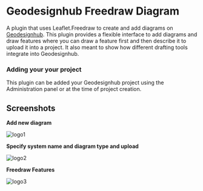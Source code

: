 # Geodesignhub Freedraw Diagram

A plugin that uses Leaflet.Freedraw to create and add diagrams on [Geodesignhub](https://www.geodesignhub.com/). This plugin provides a flexible interface to add diagrams and draw features where you can draw a feature first and then describe it to upload it into a project. It also meant to show how different drafting tools integrate into Geodesignhub. 

### Adding your your project
This plugin can be added your Geodesignhub project using the Administration panel or at the time of project creation.  

## Screenshots
**Add new diagram**

![logo1](https://i.imgur.com/oW8uId3.jpg)

**Specify system name and diagram type and upload**

![logo2](https://i.imgur.com/xf8z2gF.jpg)

**Freedraw Features**

![logo3](https://i.imgur.com/aEPvu1d.jpg)